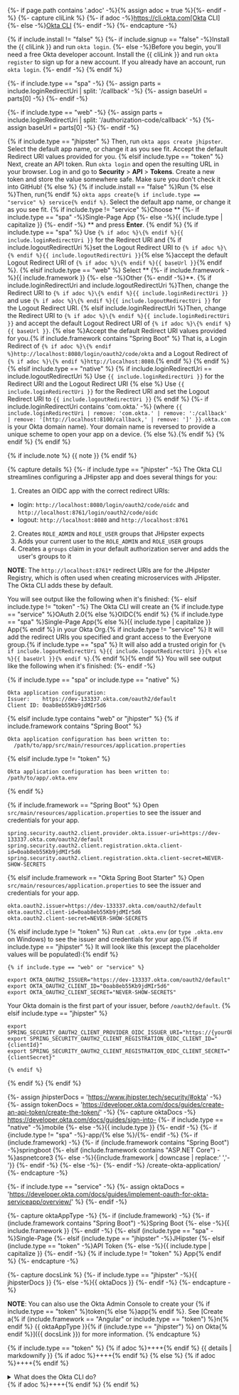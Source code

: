 {%- if page.path contains '.adoc' -%}{% assign adoc = true %}{%- endif -%}
{%- capture cliLink %}
  {%- if adoc -%}https://cli.okta.com[Okta CLI]
  {%- else -%}[Okta CLI](https://cli.okta.com)
  {%- endif -%}
{%- endcapture -%}

{% if include.install != "false" %}
  {%- if include.signup == "false" -%}Install the {{ cliLink }} and run `okta login`.
  {%- else -%}Before you begin, you'll need a free Okta developer account. Install the {{ cliLink }} and run `okta register` to sign up for a new account. If you already have an account, run `okta login`.
  {%- endif -%}
{% endif %}

{%- if include.type == "spa" -%}
  {%- assign parts = include.loginRedirectUri | split: '/callback' -%}
  {%- assign baseUrl = parts[0] -%}
{%- endif -%}

{%- if include.type == "web" -%}
  {%- assign parts = include.loginRedirectUri | split: '/authorization-code/callback' -%}
  {%- assign baseUrl = parts[0] -%}
{%- endif -%}

{% if include.type == "jhipster" %}
Then, run `okta apps create jhipster`. Select the default app name, or change it as you see fit. Accept the default Redirect URI values provided for you.
{% elsif include.type == "token" %}
Next, create an API token. Run `okta login` and open the resulting URL in your browser. Log in and go to **Security** > **API** > **Tokens**. Create a new token and store the value somewhere safe. Make sure you don't check it into GitHub!
{% else %}
{% if include.install == "false" %}Run {% else %}Then, run{% endif %} `okta apps create{% if include.type == "service" %} service{% endif %}`. Select the default app name, or change it as you see fit.
{% if include.type != "service" %}Choose **
  {%- if include.type == "spa" -%}Single-Page App
  {%- else -%}{{ include.type | capitalize }}
  {%- endif -%}
** and press **Enter**.
{% endif %}
  {% if include.type == "spa" %}
Use `{% if adoc %}\{% endif %}{{ include.loginRedirectUri }}` for the Redirect URI and {% if include.logoutRedirectUri %}set the Logout Redirect URI to `{% if adoc %}\{% endif %}{{ include.logoutRedirectUri }}`{% else %}accept the default Logout Redirect URI of `{% if adoc %}\{% endif %}{{ baseUrl }}`{% endif %}.
  {% elsif include.type == "web" %}
Select **
    {%- if include.framework -%}{{ include.framework }}
    {%- else -%}Other
    {%- endif -%}**. 
    {% if include.loginRedirectUri and include.logoutRedirectUri %}Then, change the Redirect URI to `{% if adoc %}\{% endif %}{{ include.loginRedirectUri }}` and use `{% if adoc %}\{% endif %}{{ include.logoutRedirectUri }}` for the Logout Redirect URI.
    {% elsif include.loginRedirectUri %}Then, change the Redirect URI to `{% if adoc %}\{% endif %}{{ include.loginRedirectUri }}` and accept the default Logout Redirect URI of `{% if adoc %}\{% endif %}{{ baseUrl }}`.
    {% else %}Accept the default Redirect URI values provided for you.{% if include.framework contains "Spring Boot" %} That is, a Login Redirect of `{% if adoc %}\{% endif %}http://localhost:8080/login/oauth2/code/okta` and a Logout Redirect of `{% if adoc %}\{% endif %}http://localhost:8080`.{% endif %}
    {% endif %}
  {% elsif include.type == "native" %}
    {% if include.loginRedirectUri == include.logoutRedirectUri %}
Use `{{ include.loginRedirectUri }}` for the Redirect URI and the Logout Redirect URI 
    {% else %}
Use `{{ include.loginRedirectUri }}` for the Redirect URI and set the Logout Redirect URI to `{{ include.logoutRedirectUri }}` 
    {% endif %}
    {%- if include.loginRedirectUri contains 'com.okta.' -%}
(where `{{ include.loginRedirectUri | remove: 'com.okta.' | remove: ':/callback' | remove: '[http://localhost:8100/callback,' | remove: ']' }}.okta.com` is your Okta domain name). Your domain name is reversed to provide a unique scheme to open your app on a device.
    {% else %}.{% endif %}
  {% endif %}
{% endif %}

{% if include.note %}
{{ note }}
{% endif %}

{% capture details %}
{%- if include.type == "jhipster" -%}
The Okta CLI streamlines configuring a JHipster app and does several things for you:

1. Creates an OIDC app with the correct redirect URIs: 
  - login: `http://localhost:8080/login/oauth2/code/oidc` and `http://localhost:8761/login/oauth2/code/oidc`
  - logout: `http://localhost:8080` and `http://localhost:8761`
2. Creates `ROLE_ADMIN` and `ROLE_USER` groups that JHipster expects
3. Adds your current user to the `ROLE_ADMIN` and `ROLE_USER` groups
4. Creates a `groups` claim in your default authorization server and adds the user's groups to it

**NOTE**: The `http://localhost:8761*` redirect URIs are for the JHipster Registry, which is often used when creating microservices with JHipster. The Okta CLI adds these by default. 

You will see output like the following when it's finished:
{%- elsif include.type != "token" -%}
The Okta CLI will create an {% if include.type == "service" %}OAuth 2.0{% else %}OIDC{% endif %} {% if include.type == "spa" %}Single-Page App{% else %}{{ include.type | capitalize }} App{% endif %} in your Okta Org.{% if include.type != "service" %} It will add the redirect URIs you specified and grant access to the Everyone group.{% if include.type == "spa" %} It will also add a trusted origin for `{% if include.logoutRedirectUri %}{{ include.logoutRedirectUri }}{% else %}{{ baseUrl }}{% endif %}`.{% endif %}{% endif %} You will see output like the following when it's finished:
{%- endif -%}
   
{% if include.type == "spa" or include.type == "native" %}
```shell
Okta application configuration:
Issuer:    https://dev-133337.okta.com/oauth2/default
Client ID: 0oab8eb55Kb9jdMIr5d6
```
{% elsif include.type contains "web" or "jhipster"  %}
  {% if include.framework contains "Spring Boot" %}
```shell
Okta application configuration has been written to: 
  /path/to/app/src/main/resources/application.properties
```
  {% elsif include.type != "token" %}
```shell
Okta application configuration has been written to: /path/to/app/.okta.env
```
  {% endif %}

  {% if include.framework == "Spring Boot" %}
Open `src/main/resources/application.properties` to see the issuer and credentials for your app.
```properties
spring.security.oauth2.client.provider.okta.issuer-uri=https://dev-133337.okta.com/oauth2/default
spring.security.oauth2.client.registration.okta.client-id=0oab8eb55Kb9jdMIr5d6
spring.security.oauth2.client.registration.okta.client-secret=NEVER-SHOW-SECRETS
```
  {% elsif include.framework == "Okta Spring Boot Starter" %}
Open `src/main/resources/application.properties` to see the issuer and credentials for your app.
```properties
okta.oauth2.issuer=https://dev-133337.okta.com/oauth2/default
okta.oauth2.client-id=0oab8eb55Kb9jdMIr5d6
okta.oauth2.client-secret=NEVER-SHOW-SECRETS
```
  {% elsif include.type != "token" %}
Run `cat .okta.env` (or `type .okta.env` on Windows) to see the issuer and credentials for your app.{% if include.type == "jhipster" %} It will look like this (except the placeholder values will be populated):{% endif %}

    {% if include.type == "web" or "service" %}
```shell
export OKTA_OAUTH2_ISSUER="https://dev-133337.okta.com/oauth2/default"
export OKTA_OAUTH2_CLIENT_ID="0oab8eb55Kb9jdMIr5d6"
export OKTA_OAUTH2_CLIENT_SECRET="NEVER-SHOW-SECRETS"
```

Your Okta domain is the first part of your issuer, before `/oauth2/default`.
    {% elsif include.type == "jhipster" %}
```shell
export SPRING_SECURITY_OAUTH2_CLIENT_PROVIDER_OIDC_ISSUER_URI="https://{yourOktaDomain}/oauth2/default"
export SPRING_SECURITY_OAUTH2_CLIENT_REGISTRATION_OIDC_CLIENT_ID="{clientId}"
export SPRING_SECURITY_OAUTH2_CLIENT_REGISTRATION_OIDC_CLIENT_SECRET="{clientSecret}"
```
    {% endif %}
  {% endif %}
{% endif %}

{%- assign jhipsterDocs = 'https://www.jhipster.tech/security/#okta' -%}
{%- assign tokenDocs = 'https://developer.okta.com/docs/guides/create-an-api-token/create-the-token/' -%}
{%- capture oktaDocs -%}
https://developer.okta.com/docs/guides/sign-into-
{%- if include.type == "native" -%}mobile
{%- else -%}{{ include.type }}
{%- endif -%}
{%- if {include.type != "spa" -%}-app/{% else %}/{%- endif -%}
{%- if (include.framework) -%}
  {%- if (include.framework contains "Spring Boot") -%}springboot
  {%- elsif (include.framework contains "ASP.NET Core") -%}aspnetcore3
  {%- else -%}{{include.framework | downcase | replace:' ','-'}}
  {%- endif -%}
{%- else -%}-
{%- endif -%}
/create-okta-application/
{%- endcapture -%}

{%- if include.type == "service" -%}
{%- assign oktaDocs = 'https://developer.okta.com/docs/guides/implement-oauth-for-okta-serviceapp/overview/' %}
{%- endif -%}

{%- capture oktaAppType -%}
{%- if (include.framework) -%}
  {%- if (include.framework contains "Spring Boot") -%}Spring Boot
  {%- else -%}{{ include.framework }}
  {%- endif -%}
{%- elsif (include.type == "spa" -%}Single-Page
{%- elsif (include.type == "jhipster" -%}JHipster
{%- elsif (include.type == "token" -%}API Token
{%- else -%}{{ include.type | capitalize }}
{%- endif -%}
{% if include.type != "token" %} App{% endif %}
{%- endcapture -%}

{%- capture docsLink %}
{%- if include.type == "jhipster" -%}{{ jhipsterDocs }}
{%- else -%}{{ oktaDocs }}
{%- endif -%}
{%- endcapture -%}

**NOTE**: You can also use the Okta Admin Console to create your {% if include.type == "token" %}token{% else %}app{% endif %}. See [Create a{% if (include.framework == "Angular" or include.type == "token") %}n{% endif %} {{ oktaAppType }}{% if (include.type == "jhipster") %} on Okta{% endif %}]({{ docsLink }}) for more information.
{% endcapture %}

{% if include.type == "token" %}
{% if adoc %}++++{% endif %}
{{ details | markdownify }}
{% if adoc %}++++{% endif %}
{% else %}
{% if adoc %}++++{% endif %}
<details>
  <summary>What does the Okta CLI do?</summary>
{{ details | markdownify }}
</details>
{% if adoc %}++++{% endif %}
{% endif %}
